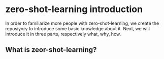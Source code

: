 # zero-shot-learning introduction
In order to familiarize more people with zero-shot-learning, we create the reposiyory to introduce some basic knowledge about it. Next, we will introduce it in three parts, respectively what, why, how.
## What is zeor-shot-learning?


